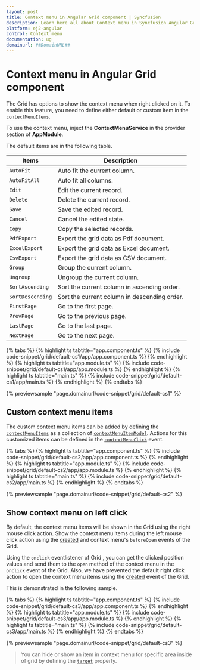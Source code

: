 ```yaml
---
layout: post
title: Context menu in Angular Grid component | Syncfusion
description: Learn here all about Context menu in Syncfusion Angular Grid component of Syncfusion Essential JS 2 and more.
platform: ej2-angular
control: Context menu 
documentation: ug
domainurl: ##DomainURL##
---
```


# Context menu in Angular Grid component

The Grid has options to show the context menu when right clicked on it. To enable this feature,
you need to define either default or custom item in the
[`contextMenuItems`](https://ej2.syncfusion.com/angular/documentation/api/grid/#contextmenuitems).

To use the context menu, inject the **ContextMenuService** in the provider section of **AppModule**.

The default items are in the following table.

Items| Description
----|----
`AutoFit`|  Auto fit the current column.
`AutoFitAll` | Auto fit all columns.
`Edit`|  Edit the current record.
`Delete` | Delete the current record.
`Save` | Save the edited record.
`Cancel` | Cancel the edited state.
`Copy` | Copy the selected records.
`PdfExport` | Export the grid data as Pdf document.
`ExcelExport` | Export the grid data as Excel document.
`CsvExport` | Export the grid data as CSV document.
`Group` | Group the current column.
`Ungroup` | Ungroup the current column.
`SortAscending` | Sort the current column in ascending order.
`SortDescending` | Sort the current column in descending order.
`FirstPage` | Go to the first page.
`PrevPage` | Go to the previous page.
`LastPage` | Go to the last page.
`NextPage` | Go to the next page.

{% tabs %}
{% highlight ts tabtitle="app.component.ts" %}
{% include code-snippet/grid/default-cs1/app/app.component.ts %}
{% endhighlight %}
{% highlight ts tabtitle="app.module.ts" %}
{% include code-snippet/grid/default-cs1/app/app.module.ts %}
{% endhighlight %}
{% highlight ts tabtitle="main.ts" %}
{% include code-snippet/grid/default-cs1/app/main.ts %}
{% endhighlight %}
{% endtabs %}
  
{% previewsample "page.domainurl/code-snippet/grid/default-cs1" %}

## Custom context menu items

The custom context menu items can be added by defining the
[`contextMenuItems`](https://ej2.syncfusion.com/angular/documentation/api/grid/#contextmenuitems) as a collection of
[`contextMenuItemModel`](https://ej2.syncfusion.com/angular/documentation/api/grid/#contextMenuItemModel).
Actions for this customized items can be defined in the
[`contextMenuClick`](https://ej2.syncfusion.com/angular/documentation/api/grid/#contextmenuclick) event.

{% tabs %}
{% highlight ts tabtitle="app.component.ts" %}
{% include code-snippet/grid/default-cs2/app/app.component.ts %}
{% endhighlight %}
{% highlight ts tabtitle="app.module.ts" %}
{% include code-snippet/grid/default-cs2/app/app.module.ts %}
{% endhighlight %}
{% highlight ts tabtitle="main.ts" %}
{% include code-snippet/grid/default-cs2/app/main.ts %}
{% endhighlight %}
{% endtabs %}
  
{% previewsample "page.domainurl/code-snippet/grid/default-cs2" %}

## Show context menu on left click

By default, the context menu items will be shown in the Grid using the right mouse click action. Show the context menu items during the left mouse click action using the [created](https://ej2.syncfusion.com/angular/documentation/api/grid/#created) and context menu's `beforeOpen` events of the Grid.

Using the `onclick` eventlistener of Grid , you can get the clicked position values and send them to the `open` method of the context menu in the `onclick` event of the Grid. Also, we have prevented the default right click action to open the context menu items using the [created](https://ej2.syncfusion.com/angular/documentation/api/grid/#created) event of the Grid.

This is demonstrated in the following sample.

{% tabs %}
{% highlight ts tabtitle="app.component.ts" %}
{% include code-snippet/grid/default-cs3/app/app.component.ts %}
{% endhighlight %}
{% highlight ts tabtitle="app.module.ts" %}
{% include code-snippet/grid/default-cs3/app/app.module.ts %}
{% endhighlight %}
{% highlight ts tabtitle="main.ts" %}
{% include code-snippet/grid/default-cs3/app/main.ts %}
{% endhighlight %}
{% endtabs %}
  
{% previewsample "page.domainurl/code-snippet/grid/default-cs3" %}

> You can hide or show an item in context menu for specific area inside of grid by defining the
[`target`](https://ej2.syncfusion.com/angular/documentation/api/grid/contextMenuItemModel/#target) property.
